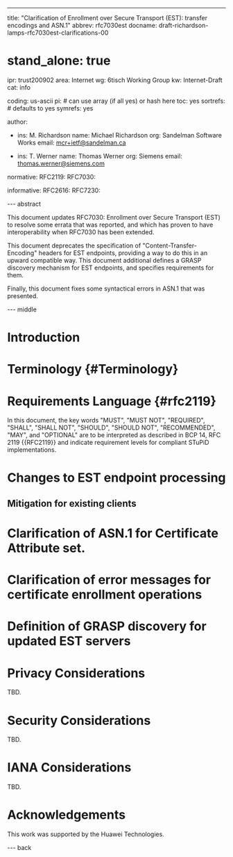 ---
title: "Clarification of Enrollment over Secure Transport (EST): transfer encodings and ASN.1"
abbrev: rfc7030est
docname: draft-richardson-lamps-rfc7030est-clarifications-00

# stand_alone: true

ipr: trust200902
area: Internet
wg: 6tisch Working Group
kw: Internet-Draft
cat: info

coding: us-ascii
pi:    # can use array (if all yes) or hash here
  toc: yes
  sortrefs:   # defaults to yes
  symrefs: yes

author:

- ins: M. Richardson
  name: Michael Richardson
  org: Sandelman Software Works
  email: mcr+ietf@sandelman.ca

- ins: T. Werner
  name: Thomas Werner
  org: Siemens
  email: thomas.werner@siemens.com

normative:
  RFC2119:
  RFC7030:

informative:
  RFC2616:
  RFC7230:

--- abstract

This document updates RFC7030: Enrollment over Secure Transport (EST) to resolve
some errata that was reported, and which has proven to have interoperability
when RFC7030 has been extended.

This document deprecates the specification of "Content-Transfer-Encoding"
headers for EST endpoints, providing a way to do this in an upward compatible
way.  This document additional defines a GRASP discovery mechanism for EST
endpoints, and specifies requirements for them.

Finally, this document fixes some syntactical errors in ASN.1 that was
presented.

--- middle

# Introduction

# Terminology          {#Terminology}

# Requirements Language {#rfc2119}

In this document, the key words "MUST", "MUST NOT", "REQUIRED",
"SHALL", "SHALL NOT", "SHOULD", "SHOULD NOT", "RECOMMENDED", "MAY",
and "OPTIONAL" are to be interpreted as described in BCP 14, RFC 2119
{{RFC2119}} and indicate requirement levels for compliant STuPiD
implementations.

# Changes to EST endpoint processing

## Mitigation for existing clients

# Clarification of ASN.1 for Certificate Attribute set.

# Clarification of error messages for certificate enrollment operations

# Definition of GRASP discovery for updated EST servers

# Privacy Considerations

TBD.

# Security Considerations

TBD.

# IANA Considerations

TBD.

# Acknowledgements

This work was supported by the Huawei Technologies.

--- back

